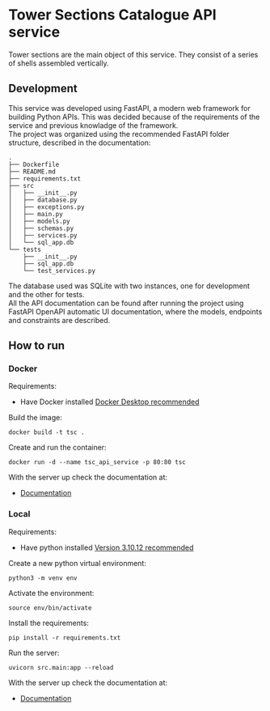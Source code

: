 # Tower Sections Catalogue API service

Tower sections are the main object of this service. They consist of a series of shells assembled vertically.

## Development

This service was developed using FastAPI, a modern web framework for building Python APIs. This was decided because of the requirements of the service and previous knowladge of the framework.\
The project was organized using the recommended FastAPI folder structure, described in the documentation:

```
.
├── Dockerfile
├── README.md
├── requirements.txt
├── src
│   ├── __init__.py
│   ├── database.py
│   ├── exceptions.py
│   ├── main.py
│   ├── models.py
│   ├── schemas.py
│   ├── services.py
│   └── sql_app.db
└── tests
    ├── __init__.py
    ├── sql_app.db
    └── test_services.py
```

The database used was SQLite with two instances, one for development and the other for tests.\
All the API documentation can be found after running the project using FastAPI OpenAPI automatic UI documentation, where the models, endpoints and constraints are described.

## How to run

### Docker

Requirements:
- Have Docker installed [Docker Desktop recommended](https://www.docker.com/products/docker-desktop/)

Build the image:

```
docker build -t tsc .
```

Create and run the container:

```
docker run -d --name tsc_api_service -p 80:80 tsc
```

With the server up check the documentation at:
- [Documentation](http://localhost/docs)

### Local

Requirements:
- Have python installed [Version 3.10.12 recommended](https://www.python.org/downloads/release/python-31012/)

Create a new python virtual environment:

```
python3 -m venv env
```

Activate the environment:

```
source env/bin/activate
```

Install the requirements:

```
pip install -r requirements.txt
```

Run the server:

```
uvicorn src.main:app --reload
```

With the server up check the documentation at:
- [Documentation](http://127.0.0.1:8000/docs)
